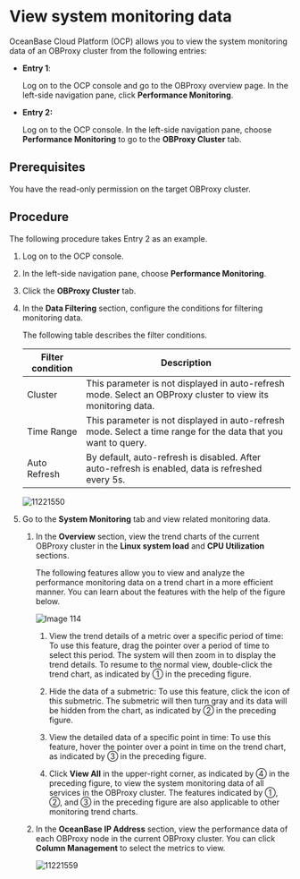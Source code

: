 # View system monitoring data

OceanBase Cloud Platform (OCP) allows you to view the system monitoring data of an OBProxy cluster from the following entries:

* **Entry 1**:

   Log on to the OCP console and go to the OBProxy overview page. In the left-side navigation pane, click **Performance Monitoring**.

* **Entry 2:**

   Log on to the OCP console. In the left-side navigation pane, choose **Performance Monitoring** to go to the **OBProxy Cluster** tab.

## Prerequisites

You have the read-only permission on the target OBProxy cluster.

## Procedure

The following procedure takes Entry 2 as an example.

1. Log on to the OCP console.

2. In the left-side navigation pane, choose **Performance Monitoring**.

3. Click the **OBProxy Cluster** tab.

4. In the **Data Filtering** section, configure the conditions for filtering monitoring data.

   The following table describes the filter conditions.

   | Filter condition | Description |
   |---------------|---------|
   | Cluster | This parameter is not displayed in auto-refresh mode. Select an OBProxy cluster to view its monitoring data.  |
   | Time Range | This parameter is not displayed in auto-refresh mode. Select a time range for the data that you want to query.  |
   | Auto Refresh | By default, auto-refresh is disabled. After auto-refresh is enabled, data is refreshed every 5s.  |

   ![11221550](https://obbusiness-private.oss-cn-shanghai.aliyuncs.com/doc/img/ocp/410/obproxy%E7%9B%91%E6%8E%A7.png)

5. Go to the **System Monitoring** tab and view related monitoring data.

   1. In the **Overview** section, view the trend charts of the current OBProxy cluster in the **Linux system load** and **CPU Utilization** sections.

      The following features allow you to view and analyze the performance monitoring data on a trend chart in a more efficient manner. You can learn about the features with the help of the figure below.

      ![Image 114](https://obbusiness-private.oss-cn-shanghai.aliyuncs.com/doc/img/ocp/420/%E7%B3%BB%E7%BB%9F%E7%9B%91%E6%8E%A7-1.png)

      1. View the trend details of a metric over a specific period of time: To use this feature, drag the pointer over a period of time to select this period. The system will then zoom in to display the trend details. To resume to the normal view, double-click the trend chart, as indicated by ① in the preceding figure.

      2. Hide the data of a submetric: To use this feature, click the icon of this submetric. The submetric will then turn gray and its data will be hidden from the chart, as indicated by ② in the preceding figure.

      3. View the detailed data of a specific point in time: To use this feature, hover the pointer over a point in time on the trend chart, as indicated by ③ in the preceding figure.

      4. Click **View All** in the upper-right corner, as indicated by ④ in the preceding figure, to view the system monitoring data of all services in the OBProxy cluster. The features indicated by ①, ②, and ③ in the preceding figure are also applicable to other monitoring trend charts.

   2. In the **OceanBase IP Address** section, view the performance data of each OBProxy node in the current OBProxy cluster. You can click **Column Management** to select the metrics to view.

      ![11221559](https://obbusiness-private.oss-cn-shanghai.aliyuncs.com/doc/img/ocp/420/%E9%9B%86%E7%BE%A4ip%E5%9C%B0%E5%9D%80-1.png)
